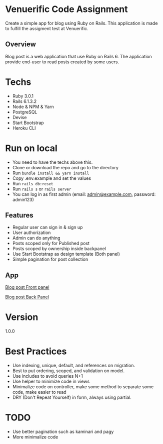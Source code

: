 # Venuerific Code Assignment

Create a simple app for blog using Ruby on Rails. This application is made to fulfill the assigment test at Venuerific.

## Overview

Blog post is a web application that use Ruby on Rails 6. The application provide end-user to read posts created by some users.

# Techs

* Ruby 3.0.1
* Rails 6.1.3.2
* Node & NPM & Yarn
* PostgreSQL
* Devise
* Start Bootstrap
* Heroku CLI

# Run on local

* You need to have the techs above this.
* Clone or download the repo and go to the directory
* Run `bundle install && yarn install`
* Copy .env.example and set the values
* Run `rails db:reset`
* Run `rails s` or `rails server`
* You can log in as first admin (email: admin@example.com, password: admin123)


## Features

* Regular user can sign in & sign up
* User authorization
* Admin can do anything
* Posts scoped only for Published post
* Posts scoped by ownership inside backpanel
* Use Start Bootstrap as design template (Both panel)
* Simple pagination for post collection

## App

[Blog post Front panel](https://venuerific-code-assignment.herokuapp.com/)

[Blog post Back Panel](https://venuerific-code-assignment.herokuapp.com/admin)

# Version

1.0.0

# Best Practices

* Use indexing, unique, default, and references on migration.
* Best to put ordering, scoped, and validation on model.
* Use includes to avoid queries N+1
* Use helper to minimize code in views
* Minimalize code on controller, make some method to separate some code, make easier to read
* DRY (Don't Repeat Yourself) in form, always using partial.

# TODO

* Use better pagination such as kaminari and pagy
* More minimalize code
